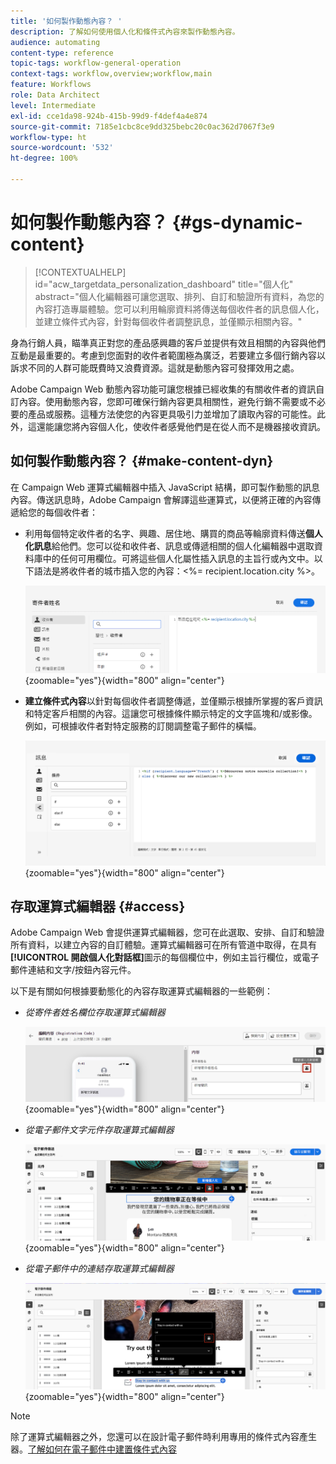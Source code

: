 ```yaml
---
title: '如何製作動態內容？ '
description: 了解如何使用個人化和條件式內容來製作動態內容。
audience: automating
content-type: reference
topic-tags: workflow-general-operation
context-tags: workflow,overview;workflow,main
feature: Workflows
role: Data Architect
level: Intermediate
exl-id: cce1da98-924b-415b-99d9-f4def4a4e874
source-git-commit: 7185e1cbc8ce9dd325bebc20c0ac362d7067f3e9
workflow-type: ht
source-wordcount: '532'
ht-degree: 100%

---
```


# 如何製作動態內容？  {#gs-dynamic-content}

>[!CONTEXTUALHELP]
>id="acw_targetdata_personalization_dashboard"
>title="個人化"
>abstract="個人化編輯器可讓您選取、排列、自訂和驗證所有資料，為您的內容打造專屬體驗。您可以利用輪廓資料將傳送每個收件者的訊息個人化，並建立條件式內容，針對每個收件者調整訊息，並僅顯示相關內容。"

身為行銷人員，瞄準真正對您的產品感興趣的客戶並提供有效且相關的內容與他們互動是最重要的。考慮到您面對的收件者範圍極為廣泛，若要建立多個行銷內容以訴求不同的人群可能既費時又浪費資源。這就是動態內容可發揮效用之處。

Adobe Campaign Web 動態內容功能可讓您根據已經收集的有關收件者的資訊自訂內容。使用動態內容，您即可確保行銷內容更具相關性，避免行銷不需要或不必要的產品或服務。這種方法使您的內容更具吸引力並增加了讀取內容的可能性。此外，這還能讓您將內容個人化，使收件者感覺他們是在從人而不是機器接收資訊。

## 如何製作動態內容？  {#make-content-dyn}

在 Campaign Web 運算式編輯器中插入 JavaScript 結構，即可製作動態的訊息內容。傳送訊息時，Adobe Campaign 會解譯這些運算式，以便將正確的內容傳遞給您的每個收件者：

* 利用每個特定收件者的名字、興趣、居住地、購買的商品等輪廓資料傳送&#x200B;**個人化訊息**&#x200B;給他們。您可以從和收件者、訊息或傳遞相關的個人化編輯器中選取資料庫中的任何可用欄位。可將這些個人化屬性插入訊息的主旨行或內文中。以下語法是將收件者的城市插入您的內容：&lt;%= recipient.location.city %>。

  ![](assets/perso-subject-line.png){zoomable="yes"}{width="800" align="center"}

* **建立條件式內容**&#x200B;以針對每個收件者調整傳遞，並僅顯示根據所掌握的客戶資訊和特定客戶相關的內容。這讓您可根據條件顯示特定的文字區塊和/或影像。例如，可根據收件者對特定服務的訂閱調整電子郵件的橫幅。

  ![](assets/condition-sample.png){zoomable="yes"}{width="800" align="center"}

## 存取運算式編輯器 {#access}

Adobe Campaign Web 會提供運算式編輯器，您可在此選取、安排、自訂和驗證所有資料，以建立內容的自訂體驗。運算式編輯器可在所有管道中取得，在具有&#x200B;**[!UICONTROL 開啟個人化對話框]**&#x200B;圖示的每個欄位中，例如主旨行欄位，或電子郵件連結和文字/按鈕內容元件。

以下是有關如何根據要動態化的內容存取運算式編輯器的一些範例：

* *從寄件者姓名欄位存取運算式編輯器*

  ![](assets/expression-editor-access.png){zoomable="yes"}{width="800" align="center"}

* *從電子郵件文字元件存取運算式編輯器*

  ![](assets/expression-editor-access-email.png){zoomable="yes"}{width="800" align="center"}

* *從電子郵件中的連結存取運算式編輯器*

  ![](assets/perso-link-insert-icon.png){zoomable="yes"}{width="800" align="center"}

>[!NOTE]
>
>除了運算式編輯器之外，您還可以在設計電子郵件時利用專用的條件式內容產生器。[了解如何在電子郵件中建置條件式內容](conditions.md)
